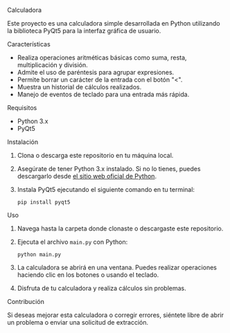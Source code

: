 Calculadora

Este proyecto es una calculadora simple desarrollada en Python utilizando la biblioteca PyQt5 para la interfaz gráfica de usuario.

Características

- Realiza operaciones aritméticas básicas como suma, resta, multiplicación y división.
- Admite el uso de paréntesis para agrupar expresiones.
- Permite borrar un carácter de la entrada con el botón "<".
- Muestra un historial de cálculos realizados.
- Manejo de eventos de teclado para una entrada más rápida.

Requisitos

- Python 3.x
- PyQt5

Instalación

1. Clona o descarga este repositorio en tu máquina local.
2. Asegúrate de tener Python 3.x instalado. Si no lo tienes, puedes descargarlo desde [el sitio web oficial de Python](https://www.python.org/).
3. Instala PyQt5 ejecutando el siguiente comando en tu terminal:

   ```
   pip install pyqt5
   ```

Uso

1. Navega hasta la carpeta donde clonaste o descargaste este repositorio.
2. Ejecuta el archivo `main.py` con Python:

   ```
   python main.py
   ```

3. La calculadora se abrirá en una ventana. Puedes realizar operaciones haciendo clic en los botones o usando el teclado.
4. Disfruta de tu calculadora y realiza cálculos sin problemas.

Contribución

Si deseas mejorar esta calculadora o corregir errores, siéntete libre de abrir un problema o enviar una solicitud de extracción.
